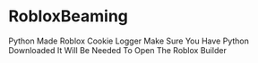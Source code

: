 # RobloxBeaming
Python Made Roblox Cookie Logger
Make Sure You Have Python Downloaded It Will Be Needed To Open The Roblox Builder
